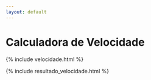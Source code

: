 ```yaml
---
layout: default
---
```

<h1>Calculadora de Velocidade</h1>
{% include velocidade.html %}

{% include resultado_velocidade.html %}

